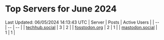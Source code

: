 # Top Servers for June 2024
Last Updated: 06/05/2024 14:13:43 UTC
| Server | Posts | Active Users |
| -- | -- | -- |
| [techhub.social](https://techhub.social/tags/PowerShell) | 3 | 2 |
| [fosstodon.org](https://fosstodon.org/tags/PowerShell) | 2 | 1 |
| [mastodon.social](https://mastodon.social/tags/PowerShell) | 1 | 1 |
